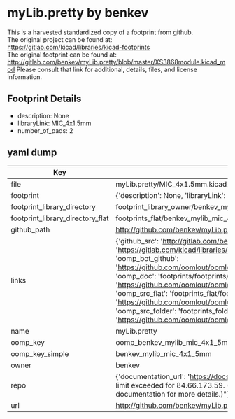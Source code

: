 # myLib.pretty by benkev  
This is a harvested standardized copy of a footprint from github.  
The original project can be found at:  
https://gitlab.com/kicad/libraries/kicad-footprints  
The original footprint can be found at:
http://gitlab.com/benkev/myLib.pretty/blob/master/XS3868module.kicad_mod
Please consult that link for additional, details, files, and license information.  
## Footprint Details
* description: None  
* libraryLink: MIC_4x1.5mm  
* number_of_pads: 2  
## yaml dump  
| Key | Value |  
| --- | --- |  
| file | myLib.pretty/MIC_4x1.5mm.kicad_mod |  
| footprint | {'description': None, 'libraryLink': 'MIC_4x1.5mm', 'number_of_pads': 2} |  
| footprint_library_directory | footprint_library_owner/benkev_myLib.pretty |  
| footprint_library_directory_flat | footprints_flat/benkev_mylib_mic_4x1_5mm/working |  
| github_path | http://github.com/benkev/myLib.pretty/blob/master/MIC_4x1.5mm.kicad_mod |  
| links | {'github_src': 'http://gitlab.com/benkev/myLib.pretty/blob/master/XS3868module.kicad_mod', 'github_src_repo': 'https://gitlab.com/kicad/libraries/kicad-footprints', 'oomp_bot': 'footprints/benkev_mylib_mic_4x1_5mm/working', 'oomp_bot_github': 'https://github.com/oomlout/oomlout_oomp_footprint_bot/tree/main/footprints/benkev_mylib_mic_4x1_5mm/working', 'oomp_doc': 'footprints/footprints/benkev/myLib/MIC_4x1.5mm/working/', 'oomp_doc_github': 'https://github.com/oomlout/oomlout_oomp_footprint_doc/tree/main/footprints/footprints/benkev/myLib/MIC_4x1.5mm/working', 'oomp_src_flat': 'footprints_flat/footprints_flat/benkev_mylib_mic_4x1_5mm/working', 'oomp_src_flat_github': 'https://github.com/oomlout/oomlout_oomp_footprint_src/tree/main/footprints_flat/benkev_mylib_mic_4x1_5mm/working', 'oomp_src_folder': 'footprints_folder/footprints_folder/benkev/myLib/MIC_4x1.5mm/working', 'oomp_src_folder_github': 'https://github.com/oomlout/oomlout_oomp_footprint_src/tree/main/footprints_folder/benkev/myLib/MIC_4x1.5mm/working'} |  
| name | myLib.pretty |  
| oomp_key | oomp_benkev_mylib_mic_4x1_5mm |  
| oomp_key_simple | benkev_mylib_mic_4x1_5mm |  
| owner | benkev |  
| repo | {'documentation_url': 'https://docs.github.com/rest/overview/resources-in-the-rest-api#rate-limiting', 'message': "API rate limit exceeded for 84.66.173.59. (But here's the good news: Authenticated requests get a higher rate limit. Check out the documentation for more details.)"} |  
| url | http://github.com/benkev/myLib.pretty |  


